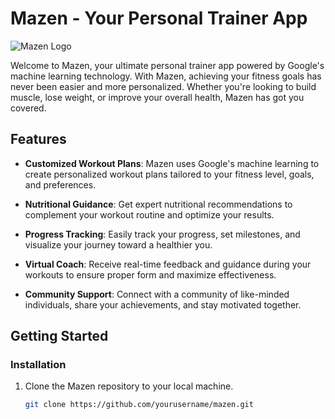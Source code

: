# Mazen - Your Personal Trainer App

![Mazen Logo](link_to_your_logo.png)

Welcome to Mazen, your ultimate personal trainer app powered by Google's machine learning technology. With Mazen, achieving your fitness goals has never been easier and more personalized. Whether you're looking to build muscle, lose weight, or improve your overall health, Mazen has got you covered.

## Features

- **Customized Workout Plans**: Mazen uses Google's machine learning to create personalized workout plans tailored to your fitness level, goals, and preferences.

- **Nutritional Guidance**: Get expert nutritional recommendations to complement your workout routine and optimize your results.

- **Progress Tracking**: Easily track your progress, set milestones, and visualize your journey toward a healthier you.

- **Virtual Coach**: Receive real-time feedback and guidance during your workouts to ensure proper form and maximize effectiveness.

- **Community Support**: Connect with a community of like-minded individuals, share your achievements, and stay motivated together.

## Getting Started

### Installation

1. Clone the Mazen repository to your local machine.

   ```bash
   git clone https://github.com/yourusername/mazen.git
